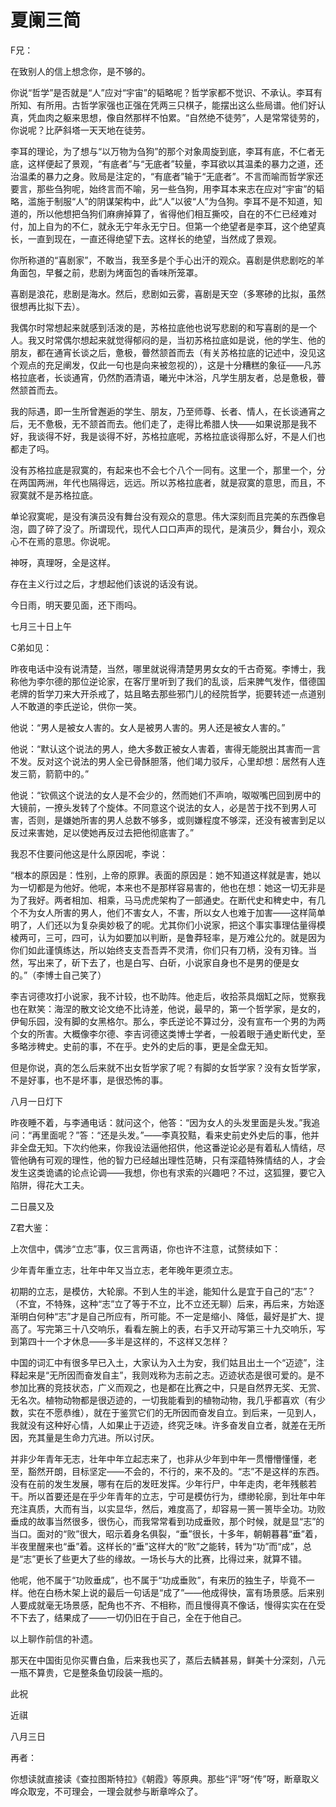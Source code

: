    

# 夏阑三简

F兄：

在致别人的信上想念你，是不够的。

你说“哲学”是否就是“人”应对“宇宙”的韬略呢？哲学家都不觉识、不承认。李耳有所知、有所用。古哲学家强也正强在凭两三只棋子，能摆出这么些局谱。他们好认真，凭血肉之躯来思想，像自然那样不怕累。“自然绝不徒劳”，人是常常徒劳的，你说呢？比萨斜塔一天天地在徒劳。

李耳的理论，为了想与“以万物为刍狗”的那个对象周旋到底，李耳有底，不仁者无底，这样便起了景观，“有底者”与“无底者”较量，李耳欲以其温柔的暴力之道，还治温柔的暴力之身。败局是注定的，“有底者”输于“无底者”。不言而喻而哲学家还要言，那些刍狗呢，始终言而不喻，另一些刍狗，用李耳本来志在应对“宇宙”的韬略，滥施于制服“人”的阴谋架构中，此“人”以彼“人”为刍狗。李耳不是不知道，知道的，所以他想把刍狗们麻痹掉算了，省得他们相互撕咬，自在的不仁已经难对付，加上自为的不仁，就永无宁年永无宁日。但第一个绝望者是李耳，这个绝望真长，一直到现在，一直还得绝望下去。这样长的绝望，当然成了景观。

你所称道的“喜剧家”，不敢当，我至多是个手心出汗的观众。喜剧是供悲剧吃的羊角面包，早餐之前，悲剧为烤面包的香味所笼罩。

喜剧是浪花，悲剧是海水。然后，悲剧如云雾，喜剧是天空（多寒碜的比拟，虽然很想再比拟下去）。

我偶尔时常想起来就感到活泼的是，苏格拉底他也说写悲剧的和写喜剧的是一个人。我又时常偶尔想起来就觉得郁闷的是，当初苏格拉底如是说，他的学生、他的朋友，都在通宵长谈之后，惫极，瞢然颔首而去（有关苏格拉底的记述中，没见这个观点的充足阐发，仅此一句也是向来被忽视的），这是十分糟糕的象征——凡苏格拉底者，长谈通宵，仍然酌酒清语，曦光中沐浴，凡学生朋友者，总是惫极，瞢然颔首而去。

我的际遇，即一生所曾邂逅的学生、朋友，乃至师尊、长者、情人，在长谈通宵之后，无不惫极，无不颔首而去。他们走了，走得比希腊人快——如果说那是我不好，我谈得不好，我是谈得不好，苏格拉底呢，苏格拉底谈得那么好，不是人们也都走了吗。

没有苏格拉底是寂寞的，有起来也不会七个八个一同有。这里一个，那里一个，分在两国两洲，年代也隔得远，远远。所以苏格拉底者，就是寂寞的意思，而且，不寂寞就不是苏格拉底。

单论寂寞呢，是没有演员没有舞台没有观众的意思。伟大深刻而且完美的东西像皂泡，圆了碎了没了。所谓现代，现代人口口声声的现代，是演员少，舞台小，观众心不在焉的意思。你说呢。

神呀，真理呀，全是这样。

存在主义行过之后，才想起他们该说的话没有说。

今日雨，明天要见面，还下雨吗。

七月三十日上午

  

C弟如见：

昨夜电话中没有说清楚，当然，哪里就说得清楚男男女女的千古奇冤。李博士，我称他为李尔德的那位逆论家，在客厅里听到了我们的乱谈，后来脾气发作，借德国老牌的哲学刀来大开杀戒了，姑且略去那些邪门儿的经院哲学，扼要转述一点道别人不敢道的李氏逆论，供你一笑。

他说：“男人是被女人害的。女人是被男人害的。男人还是被女人害的。”

他说：“默认这个说法的男人，绝大多数正被女人害着，害得无能脱出其害而一言不发。反对这个说法的男人全已骨酥胆落，他们竭力驳斥，心里却想：居然有人连发三箭，箭箭中的。”

他说：“钦佩这个说法的女人是不会少的，然而她们不声响，呶呶嘴巴回到房中的大镜前，一撩头发转了个旋体。不同意这个说法的女人，必是苦于找不到男人可害，否则，是嫌她所害的男人总数不够多，或则嫌程度不够深，还没有被害到足以反过来害她，足以使她再反过去把他彻底害了。”

我忍不住要问他这是什么原因呢，李说：

“根本的原因是：性别，上帝的原罪。表面的原因是：她不知道这样就是害，她以为一切都是为他好。他呢，本来也不是那样容易害的，他也在想：她这一切无非是为了我好。两者相加、相乘，马马虎虎架构了一部通史。在断代史和稗史中，有几个不为女人所害的男人，他们不害女人，不害，所以女人也难于加害——这样简单明了，人们还以为复杂奥妙极了的呢。尤其你们小说家，把这个事实事理估量得模棱两可，三可，四可，认为如要加以判断，是鲁莽轻率，是万难公允的。就是因为你们如此谨慎练达，所以始终支支吾吾弄不灵清，你们只有刀柄，没有刃锋。当然，写出来了，斫下去了，也是白写、白斫，小说家自身也不是男的便是女的。”（李博士自己笑了）

李吉诃德攻打小说家，我不计较，也不助阵。他走后，收拾茶具烟缸之际，觉察我也在默笑：海涅的散文论文绝不比诗差，他说，最早的，第一个哲学家，是女的，伊甸乐园，没有脚的女黑格尔。那么，李氏逆论不算过分，没有宣布一个男的为两个女的所害。大概像李尔德、李吉诃德这类博士学者，一般着眼于通史断代史，至多略涉稗史。史前的事，不在乎。史外的史后的事，更是全盘无知。

但是你说，真的怎么后来就不出女哲学家了呢？有脚的女哲学家？没有女哲学家，不是好事，也不是坏事，是很恐怖的事。

  

八月一日灯下

  

昨夜睡不着，与李通电话：就问这个，他答：“因为女人的头发里面是头发。”我追问：“再里面呢？”答：“还是头发。”——李真狡黠，看来史前史外史后的事，他并非全盘无知。下次约他来，你我设法逼他招供，他这番逆论必是有着私人情结，尽管他确有可观的理性，他的智力已经越出理性范畴，只有深蕴特殊情结的人，才会发生这类诡谲的论点论调——我想，你也有求索的兴趣吧？不过，这狐狸，要它入陷阱，得花大工夫。

  

二日晨又及

  

Z君大鉴：

上次信中，偶涉“立志”事，仅三言两语，你也许不注意，试赘续如下：

少年青年重立志，壮年中年又当立志，老年晚年更须立志。

初期的立志，是模仿，大轮廓。不到人生的半途，能知什么是宜于自己的“志”？（不宜，不特殊，这种“志”立了等于不立，比不立还无聊）后来，再后来，方始逐渐明白何种“志”才是自己所应有，所可能。不一定是缩小、降低，最好是扩大、提高了。写完第三十八交响乐，看看左腕上的表，右手又开动写第三十九交响乐，写到第四十一个才休息——多半是这样的，不这样又怎样？

中国的词汇中有很多早已入土，大家认为入土为安，我们姑且出土一个“迈迹”，注释起来是“无所因而奋发自主”，我则戏称为志前之志。迈迹状态是很可爱的。是不参加比赛的竞技状态，广义而观之，也是都在比赛之中，只是自然界无奖、无赏、无名次。植物动物都是很迈迹的，一切我能看到的植物动物，我几乎都喜欢（有少数，实在不愿恭维），就在于鉴赏它们的无所因而奋发自立。到后来，一见到人，我就没有这种好心情，人如果止于迈迹，终究乏味。许多奋发自立者，就差在无所因，充其量是生命力亢进。所以讨厌。

并非少年青年无志，壮年中年立起志来了，也非从少年到中年一贯懵懵懂懂，老至，豁然开朗，目标坚定——不会的，不行的，来不及的。“志”不是这样的东西。没有在前的发生发展，哪有在后的发旺发挥。少年行尸，中年走肉，老年残骸若干。所以首要还是在乎少年青年的立志，宁可是模仿行为，缥缈轮廓，到壮年中年充注真质，大而有当，以实显华，然后，难度高了，却容易一篑一篑毕全功。功败垂成的故事当然很多，很伤心，而我常常看到功成垂败，那个时候，就是显“志”的当口。面对的“败”很大，昭示着身名俱裂，“垂”很长，十多年，朝朝暮暮“垂”着，半夜里醒来也“垂”着。这样长的“垂”这样大的“败”之能转，转为“功”而“成”，总是“志”更长了些更大了些的缘故。一场长与大的比赛，比得过来，就算不错。

他呢，他不属于“功败垂成”，也不属于“功成垂败”，有来历的独生子，毕竟不一样。他在白杨木架上说的最后一句话是“成了”——他成得快，富有场景感。后来别人要成就毫无场景感，配角也不齐、不相称，而且慢得真不像话，慢得实实在在受不下去了，结果成了——一切仍旧在于自己，全在于他自己。

以上聊作前信的补遗。

那天在中国街见你买曹白鱼，后来我也买了，蒸后去鳞甚易，鲜美十分深刻，八元一瓶不算贵，它是整条鱼切段装一瓶的。

此祝

近祺

八月三日

再者：

你想读就直接读《查拉图斯特拉》《朝霞》等原典。那些“评”呀“传”呀，断章取义哗众取宠，不可理会，一理会就参与断章哗众了。